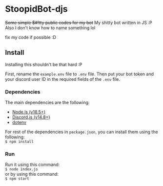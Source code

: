 # StoopidBot-djs
~~Some simple $#!tty public codes for my bot~~ My shitty bot written in JS :P \
Also I don't know how to name something lol

fix my code if possible :D

## Install
Installing this shouldn't be that hard :P

First, rename the `example.env` file to `.env` file. Then put your bot token and your discord user ID in the required fields of the `.env` file.

### Dependencies
The main dependencies are the following:
- [Node.js (v18.5+)](https://nodejs.org/)
- [Discord.js (v14.8+)](https://discord.js.org/)
- [dotenv](https://github.com/motdotla/dotenv)

For rest of the dependencies in `package.json`, you can install them using the following: \
```$ npm install``` 

### Run
Run it using this command: \
```$ node index.js``` \
or by using this command: \
```$ npm start``` 

